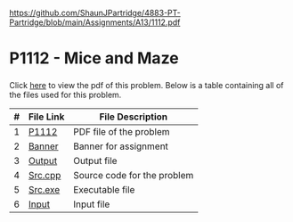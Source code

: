 https://github.com/ShaunJPartridge/4883-PT-Partridge/blob/main/Assignments/A13/1112.pdf
# P1112 - Mice and Maze

### 
Click [here](https://github.com/ShaunJPartridge/4883-PT-Partridge/blob/main/Assignments/A13/1112.pdf) to view the pdf
of this problem. Below is a table containing all of the files used for this problem.

|   #   | File Link | File Description |
| :---: | ----------- | ---------------------- |
|   1    |    [P1112](https://github.com/ShaunJPartridge/4883-PT-Partridge/blob/main/Assignments/A13/1112.pdf)         | PDF file of the problem                       |
|   2    |    [Banner](https://github.com/ShaunJPartridge/4883-PT-Partridge/blob/main/Assignments/A13/banner.txt)         | Banner for assignment                       |
|   3    |    [Output](https://github.com/ShaunJPartridge/4883-PT-Partridge/blob/main/Assignments/A13/outfile)         | Output file                       |
|   4    |    [Src.cpp](https://github.com/ShaunJPartridge/4883-PT-Partridge/blob/main/Assignments/A13/source.cpp)         | Source code for the problem                       |
|   5    |    [Src.exe](https://github.com/ShaunJPartridge/4883-PT-Partridge/blob/main/Assignments/A13/source.exe)         | Executable file                       |
|   6    |    [Input](https://github.com/ShaunJPartridge/4883-PT-Partridge/blob/main/Assignments/A13/infile)         | Input file                       |
